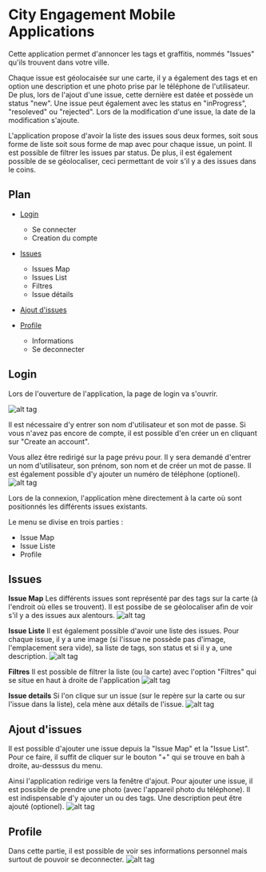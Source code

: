# City Engagement Mobile Applications

Cette application permet d'annoncer les tags et graffitis, nommés "Issues" qu'ils trouvent dans votre ville.

Chaque issue est géolocaisée sur une carte, il y a également des tags et en option une description et une photo prise par le téléphone de l'utilisateur. De plus, lors de l'ajout d'une issue, cette dernière est datée et possède un status "new". Une issue peut également avec les status en "inProgress", "resoleved" ou "rejected". Lors de la modification d'une issue, la date de la modification s'ajoute.

L'application propose d'avoir la liste des issues sous deux formes, soit sous forme de liste soit sous forme de map avec pour chaque issue, un point. Il est possible de filtrer les issues par status. De plus, il est également possible de se géolocaliser, ceci permettant de voir s'il y a des issues dans le coins.



## Plan

* [Login](#login)
  * Se connecter
  * Creation du compte

* [Issues](#issues)
  * Issues Map
  * Issues List
  * Filtres
  * Issue détails

* [Ajout d'issues](#ajoutIssue)

* [Profile](#profile)
  * Informations
  * Se deconnecter


## Login

Lors de l'ouverture de l'application, la page de login va s'ouvrir.

![alt tag](https://github.com/laureCalzetta/CityTag/blob/master/img/User/Login.png)

Il est nécessaire d'y entrer son nom d'utilisateur et son mot de passe. Si vous n'avez pas encore de compte, il est possible d'en créer un en cliquant sur "Create an account".


Vous allez être redirigé sur la page prévu pour. Il y sera demandé d'entrer un nom d'utilisateur, son prénom, son nom et de créer un mot de passe. Il est également possible d'y ajouter un numéro de téléphone (optionel).
![alt tag](https://github.com/laureCalzetta/CityTag/blob/master/img/User/CreateAnAccount.png)

Lors de la connexion, l'application mène directement à la carte où sont positionnés les différents issues existants.

Le menu se divise en trois parties :
* Issue Map
* Issue Liste
* Profile


## Issues

**Issue Map**
Les différents issues sont représenté par des tags sur la carte (à l'endroit où elles se trouvent). Il est possibe de se géolocaliser afin de voir s'il y a des issues aux alentours.
![alt tag](https://github.com/laureCalzetta/CityTag/blob/master/img/Issue/MapList.png)

**Issue Liste**
Il est également possible d'avoir une liste des issues. Pour chaque issue, il y a une image (si l'issue ne possède pas d'image, l'emplacement sera vide), sa liste de tags, son status et si il y a, une description.
![alt tag](https://github.com/laureCalzetta/CityTag/blob/master/img/Issue/IssueListe.png)

**Filtres**
Il est possible de filtrer la liste (ou la carte) avec l'option "Filtres" qui se situe en haut à droite de l'application
![alt tag](https://github.com/laureCalzetta/CityTag/blob/master/img/Issue/FiltersOK.png)


**Issue details**
Si l'on clique sur un issue (sur le repère sur la carte ou sur l'issue dans la liste), cela mène aux détails de l'issue.
![alt tag](https://github.com/laureCalzetta/CityTag/blob/master/img/Issue/IssueDetails.png)



## Ajout d'issues
Il est possible d'ajouter une issue depuis la "Issue Map" et la "Issue List". Pour ce faire, il suffit de cliquer sur le bouton "+" qui se trouve en bah à droite, au-desssus du menu.

Ainsi l'application redirige vers la fenêtre d'ajout. Pour ajouter une issue, il est possible de prendre une photo (avec l'appareil photo du téléphone). Il est indispensable d'y ajouter un ou des tags. Une description peut être ajouté (optionel).
![alt tag](https://github.com/laureCalzetta/CityTag/blob/master/img/Issue/addIssue.png)

## Profile
Dans cette partie, il est possible de voir ses informations personnel mais surtout de pouvoir se deconnecter.
![alt tag](https://github.com/laureCalzetta/CityTag/blob/master/img/User/Profile.png)
